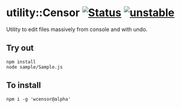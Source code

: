 
# utility::Censor [![Status](https://github.com/Wandalen/wCensor/workflows/Test/badge.svg)](https://github.com/Wandalen/wCensor/actions?query=workflow%3ATest) [![unstable](https://img.shields.io/badge/stability-unstable-yellow.svg)](https://github.com/emersion/stability-badges#unstable)

Utility to edit files massively from console and with undo.

## Try out
```
npm install
node sample/Sample.js
```

## To install
```
npm i -g 'wcensor@alpha'
```
